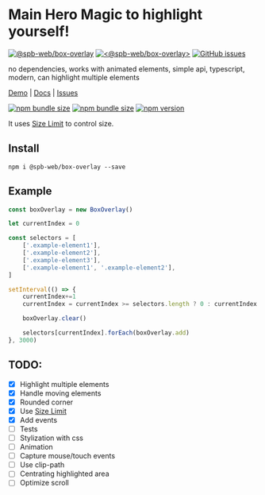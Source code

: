 # Main Hero Magic to highlight yourself!

[![@spb-web/box-overlay](https://img.shields.io/endpoint?url=https://dashboard.cypress.io/badge/simple/2ztf48/master&style=flat&logo=cypress&color=%234cc61f)](https://dashboard.cypress.io/projects/2ztf48/runs)
[![<@spb-web/box-overlay>](https://circleci.com/gh/spb-web/boxOverlay/tree/master.svg?style=shield)](<https://circleci.com/gh/spb-web/boxOverlay/tree/master>)
[![GitHub issues](https://img.shields.io/github/issues/spb-web/boxOverlay?color=%234cc61f)](https://github.com/spb-web/boxOverlay/issues)

no dependencies, works with animated elements, simple api,
typescript, modern, can highlight multiple elements

[Demo](https://spb-web.github.io/boxOverlay/) |
[Docs](https://spb-web.github.io/boxOverlay/docs/) |
[Issues](https://github.com/spb-web/boxOverlay/issues)

[![npm bundle size](https://img.shields.io/bundlephobia/min/@spb-web/box-overlay?color=%234cc61f)](https://www.npmjs.com/package/@spb-web/box-overlay)
[![npm bundle size](https://img.shields.io/bundlephobia/minzip/@spb-web/box-overlay?color=%234cc61f)](https://www.npmjs.com/package/@spb-web/box-overlay)
[![npm version](https://img.shields.io/npm/v/@spb-web/box-overlay?color=%234cc61f)](https://www.npmjs.com/package/@spb-web/box-overlay)

It uses [Size Limit](https://github.com/ai/size-limit) to control size.

## Install 

```
npm i @spb-web/box-overlay --save
```

## Example

```js
const boxOverlay = new BoxOverlay()

let currentIndex = 0

const selectors = [
    ['.example-element1'],
    ['.example-element2'],
    ['.example-element3'],
    ['.example-element1', '.example-element2'],
]

setInterval(() => {
    currentIndex+=1
    currentIndex = currentIndex >= selectors.length ? 0 : currentIndex

    boxOverlay.clear()

    selectors[currentIndex].forEach(boxOverlay.add)
}, 3000)
```

## TODO:
- [x] Highlight multiple elements
- [x] Handle moving elements
- [x] Rounded corner
- [x] Use [Size Limit](https://github.com/ai/size-limit)
- [x] Add events
- [ ] Tests
- [ ] Stylization with css
- [ ] Animation
- [ ] Capture mouse/touch events
- [ ] Use clip-path
- [ ] Centrating highlighted area
- [ ] Optimize scroll